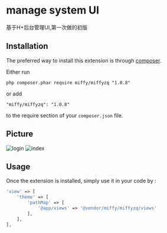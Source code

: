 manage system UI
================
基于H+后台管理UI,第一次做的初版

Installation
------------

The preferred way to install this extension is through [composer](http://getcomposer.org/download/).

Either run

```
php composer.phar require miffy/miffyzq "1.0.8"
```

or add

```
"miffy/miffyzq": "1.0.8"
```

to the require section of your `composer.json` file.

Picture
-------
![login](http://wx3.sinaimg.cn/mw690/7552a991gy1fl9oh8x8fij21kw0tvn0p.jpg)
![index](https://wx1.sinaimg.cn/mw690/7552a991gy1fl9oh8x99tj21kw0txn0t.jpg)


Usage
-----

Once the extension is installed, simply use it in your code by  :

```php
'view' => [
    'theme' => [
        'pathMap' => [
            '@app/views' => '@vendor/miffy/miffyzq/views'
        ],
    ],
],
```
